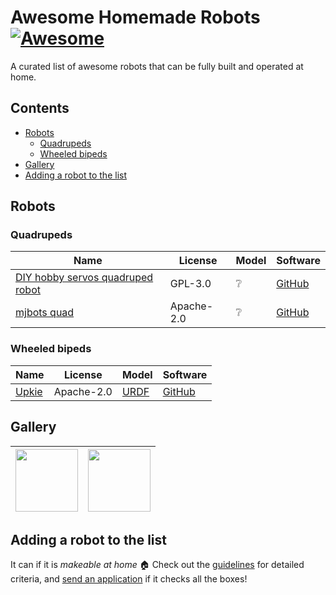 # Awesome Homemade Robots [![Awesome](https://awesome.re/badge.svg)](https://awesome.re)

A curated list of awesome robots that can be fully built and operated at home.

## Contents

* [Robots](#robots)
    * [Quadrupeds](#quadrupeds)
    * [Wheeled bipeds](#wheeled-bipeds)
* [Gallery](#gallery)
* [Adding a robot to the list](#adding-a-robot-to-the-list)

## Robots

### Quadrupeds

| Name  | License    | Model | Software |
|-------|------------|-------|----------|
| [DIY hobby servos quadruped robot](https://hackaday.io/project/171456-diy-hobby-servos-quadruped-robot) | GPL-3.0 | ❔ | [GitHub](https://github.com/miguelasd688/4-legged-robot-model) |
| [mjbots quad](https://hackaday.io/project/167845-mjbots-quad) | Apache-2.0 | ❔ | [GitHub](https://github.com/mjbots/quad/) |

### Wheeled bipeds

| Name  | License    | Model | Software |
|-------|------------|-------|----------|
| [Upkie](https://hackaday.io/project/185729-upkie-wheeled-biped-robot) | Apache-2.0 | [URDF](https://github.com/tasts-robots/upkie_description) | [GitHub](https://github.com/tasts-robots) |

## Gallery

| <img src="https://user-images.githubusercontent.com/1189580/170496331-e1293dd3-b50c-40ee-9c2e-f75f3096ebd8.png" height="100"> | <img src="https://user-images.githubusercontent.com/1189580/172118225-dfb4c6e6-d56b-4d37-9bd2-56370cc25a35.png" height="100"> |
|--|--|

## Adding a robot to the list

It can if it is *makeable at home* 🏠 Check out the [guidelines](CONTRIBUTING.md) for detailed criteria, and [send an application](https://github.com/tasts-robots/us/issues/new?template=new_robot_template.md) if it checks all the boxes!
